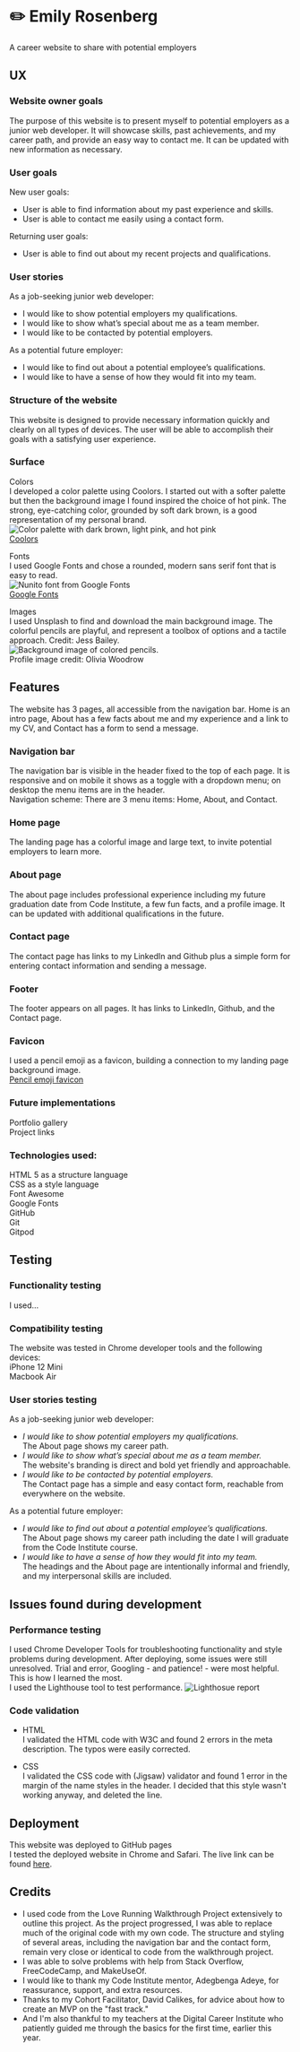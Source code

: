 # ✏️ Emily Rosenberg
A career website to share with potential employers

## UX
### Website owner goals
The purpose of this website is to present myself to potential employers as a junior web developer. It will showcase skills, past achievements, and my career path, and provide an easy way to contact me. It can be updated with new information as necessary.

### User goals
New user goals:
- User is able to find information about my past experience and skills.
- User is able to contact me easily using a contact form.

Returning user goals:
- User is able to find out about my recent projects and qualifications.

### User stories
As a job-seeking junior web developer:
- I would like to show potential employers my qualifications.
- I would like to show what’s special about me as a team member.
- I would like to be contacted by potential employers.

As a potential future employer:
- I would like to find out about a potential employee’s qualifications.
- I would like to have a sense of how they would fit into my team.

### Structure of the website
This website is designed to provide necessary information quickly and clearly on all types of devices. The user will be able to accomplish their goals with a satisfying user experience.

### Surface
Colors <br>
I developed a color palette using Coolors. I started out with a softer palette but then the background image I found inspired the choice of hot pink. The strong, eye-catching color, grounded by soft dark brown, is a good representation of my personal brand. <br>
![Color palette with dark brown, light pink, and hot pink](assets/images/color-palette.png) <br>
[Coolors](https://coolors.co/494244-fff6f9-fbb1ca-f21860)

Fonts <br>
I used Google Fonts and chose a rounded, modern sans serif font that is easy to read. <br>
![Nunito font from Google Fonts](assets/images/nunito-font.png)<br>
[Google Fonts](https://fonts.google.com/specimen/Nunito?stroke=Sans+Serif&sort=popularity)

Images <br>
I used Unsplash to find and download the main background image. The colorful pencils are playful, and represent a toolbox of options and a tactile approach. Credit: Jess Bailey.<br>
![Background image of colored pencils.](assets/images/hero-background.jpg) <br>
Profile image credit: Olivia Woodrow

## Features
The website has 3 pages, all accessible from the navigation bar. Home is an intro page, About has a few facts about me and my experience and a link to my CV, and Contact has a form to send a message.

### Navigation bar
The navigation bar is visible in the header fixed to the top of each page. It is responsive and on mobile it shows as a toggle with a dropdown menu; on desktop the menu items are in the header.
<br>
Navigation scheme: There are 3 menu items: Home, About, and Contact.

### Home page
The landing page has a colorful image and large text, to invite potential employers to learn more.

### About page
The about page includes professional experience including my future graduation date from Code Institute, a few fun facts, and a profile image. It can be updated with additional qualifications in the future.

### Contact page
The contact page has links to my LinkedIn and Github plus a simple form for entering contact information and sending a message.

### Footer
The footer appears on all pages. It has links to LinkedIn, Github, and the Contact page.

### Favicon
I used a pencil emoji as a favicon, building a connection to my landing page background image. <br>
[Pencil emoji favicon](https://favicon.io/emoji-favicons/pencil)

### Future implementations
Portfolio gallery <br>
Project links

### Technologies used:
HTML 5 as a structure language <br>
CSS as a style language <br>
Font Awesome <br>
Google Fonts <br>
GitHub <br>
Git <br>
Gitpod <br>

## Testing

### Functionality testing
I used…

### Compatibility testing
The website was tested in Chrome developer tools and the following devices:
<br>
iPhone 12 Mini <br>
Macbook Air

### User stories testing
As a job-seeking junior web developer:
- _I would like to show potential employers my qualifications._ <br>
The About page shows my career path.
- _I would like to show what’s special about me as a team member._ <br>
The website's branding is direct and bold yet friendly and approachable.
- _I would like to be contacted by potential employers._ <br>
The Contact page has a simple and easy contact form, reachable from everywhere on the website.

As a potential future employer:
- _I would like to find out about a potential employee’s qualifications._ <br>
The About page shows my career path including the date I will graduate from the Code Institute course.
- _I would like to have a sense of how they would fit into my team._ <br>
The headings and the About page are intentionally informal and friendly, and my interpersonal skills are included.

## Issues found during development

### Performance testing
I used Chrome Developer Tools for troubleshooting functionality and style problems during development. After deploying, some issues were still unresolved. Trial and error, Googling - and patience! - were most helpful. This is how I learned the most. <br>
I used the Lighthouse tool to test performance. ![Lighthosue report](assets/images/lighthouse-test.png)

### Code validation
- HTML <br> I validated the HTML code with W3C and found 2 errors in the meta description. The typos were easily corrected.

- CSS <br> I validated the CSS code with (Jigsaw) validator and found 1 error in the margin of the name styles in the header. I decided that this style wasn't working anyway, and deleted the line.

## Deployment
This website was deployed to GitHub pages <br>
I tested the deployed website in Chrome and Safari. The live link can be found [here](https://emilyrosenberg.github.io/emily-rosenberg/index.html).


## Credits
- I used code from the Love Running Walkthrough Project extensively to outline this project. As the project progressed, I was able to replace much of the original code with my own code. The structure and styling of several areas, including the navigation bar and the contact form, remain very close or identical to code from the walkthrough project. <br>
- I was able to solve problems with help from Stack Overflow, FreeCodeCamp, and MakeUseOf. <br>
- I would like to thank my Code Institute mentor, Adegbenga Adeye, for reassurance, support, and extra resources. <br>
- Thanks to my Cohort Facilitator, David Calikes, for advice about how to create an MVP on the "fast track." <br>
- And I'm also thankful to my teachers at the Digital Career Institute who patiently guided me through the basics for the first time, earlier this year.